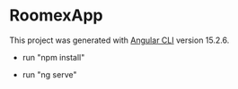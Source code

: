 # RoomexApp

This project was generated with [Angular CLI](https://github.com/angular/angular-cli) version 15.2.6.

- run "npm install"

- run "ng serve"
